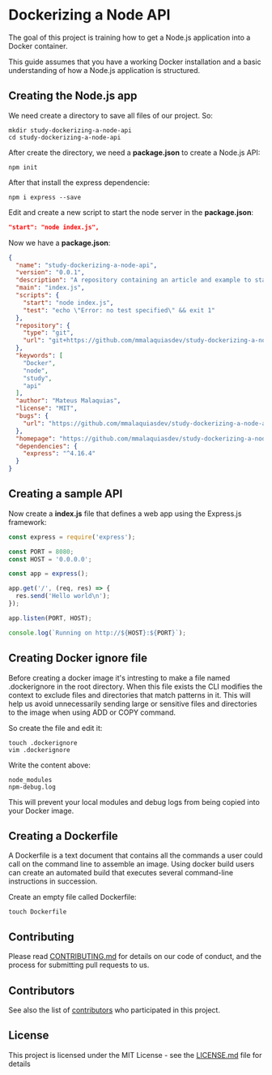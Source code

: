 # Dockerizing a Node API

The goal of this project is training how to get a Node.js application into a Docker container.

This guide assumes that you have a working Docker installation and a basic understanding of how a Node.js application is structured.

## Creating the Node.js app

We need create a directory to save all files of our project. So:

```shell
mkdir study-dockerizing-a-node-api
cd study-dockerizing-a-node-api
```

After create the directory, we need a **package.json** to create a Node.js API:

```shell
npm init
```

After that install the express dependencie:

```shell
npm i express --save
```

Edit and create a new script to start the node server in the **package.json**:

```json
"start": "node index.js",
```

Now we have a **package.json**:

```json
{
  "name": "study-dockerizing-a-node-api",
  "version": "0.0.1",
  "description": "A repository containing an article and example to start my docker studies",
  "main": "index.js",
  "scripts": {
    "start": "node index.js",
    "test": "echo \"Error: no test specified\" && exit 1"
  },
  "repository": {
    "type": "git",
    "url": "git+https://github.com/mmalaquiasdev/study-dockerizing-a-node-api.git"
  },
  "keywords": [
    "Docker",
    "node",
    "study",
    "api"
  ],
  "author": "Mateus Malaquias",
  "license": "MIT",
  "bugs": {
    "url": "https://github.com/mmalaquiasdev/study-dockerizing-a-node-api/issues"
  },
  "homepage": "https://github.com/mmalaquiasdev/study-dockerizing-a-node-api#readme",
  "dependencies": {
    "express": "^4.16.4"
  }
}
```

## Creating a sample API

Now create a **index.js** file that defines a web app using the Express.js framework:

```javascript
const express = require('express');

const PORT = 8080;
const HOST = '0.0.0.0';

const app = express();

app.get('/', (req, res) => {
  res.send('Hello world\n');
});

app.listen(PORT, HOST);

console.log(`Running on http://${HOST}:${PORT}`);
```

## Creating Docker ignore file

Before creating a docker image it's intresting to make a file named .dockerignore in the root directory. When this file exists the CLI modifies the context to exclude files and directories that match patterns in it. This will help us avoid unnecessarily sending large or sensitive files and directories to the image when using ADD or COPY command.

So create the file and edit it:

```shell
touch .dockerignore
vim .dockerignore
```

Write the content above:

```shell
node_modules
npm-debug.log
```

This will prevent your local modules and debug logs from being copied into your Docker image.

## Creating a Dockerfile

A Dockerfile is a text document that contains all the commands a user could call on the command line to assemble an image. Using docker build users can create an automated build that executes several command-line instructions in succession.

Create an empty file called Dockerfile:

```shell
touch Dockerfile
```



## Contributing

Please read [CONTRIBUTING.md](https://gist.github.com/PurpleBooth/b24679402957c63ec426) for details on our code of conduct, and the process for submitting pull requests to us.

## Contributors

See also the list of [contributors](https://github.com/mmalaquiasdev/study-dockerizing-a-node-api/graphs/contributors) who participated in this project.

## License

This project is licensed under the MIT License - see the [LICENSE.md](LICENSE.md) file for details

